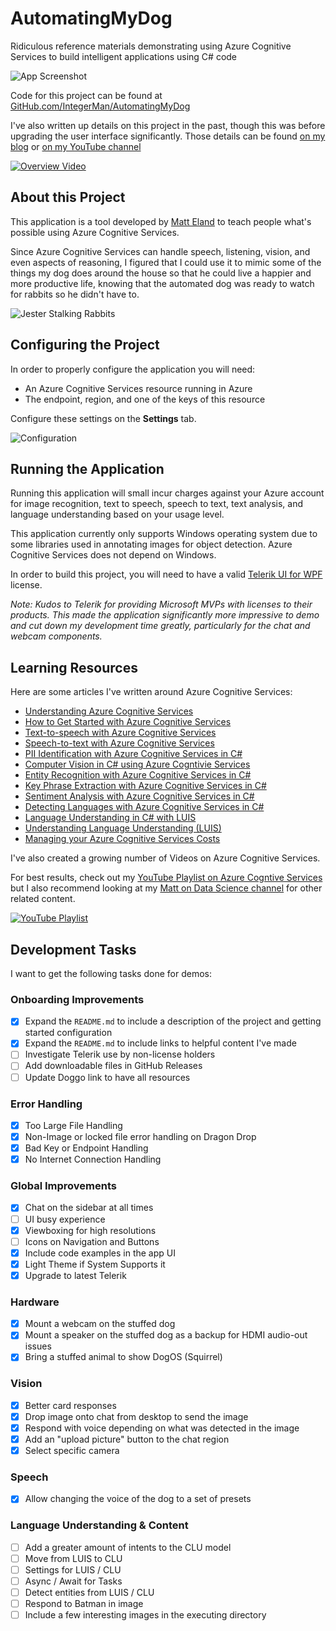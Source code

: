 # AutomatingMyDog
Ridiculous reference materials demonstrating using Azure Cognitive Services to build intelligent applications using C# code

![App Screenshot](App.png)

Code for this project can be found at [GitHub.com/IntegerMan/AutomatingMyDog](https://github.com/IntegerMan/AutomatingMyDog)

I've also written up details on this project in the past, though this was before upgrading the user interface significantly. Those details can be found [on my blog](https://accessibleai.dev/post/automating_my_dog/) or [on my YouTube channel](https://youtu.be/wmY4lNV0wZE)

[![Overview Video](https://img.youtube.com/vi/wmY4lNV0wZE/0.jpg)](https://www.youtube.com/watch?v=wmY4lNV0wZE)

## About this Project

This application is a tool developed by [Matt Eland](https://MattEland.dev) to teach people what's possible using Azure Cognitive Services.

Since Azure Cognitive Services can handle speech, listening, vision, and even aspects of reasoning, I figured that I could use it to mimic some of the things my dog does around the house so that he could live a happier and more productive life, knowing that the automated dog was ready to watch for rabbits so he didn't have to.

![Jester Stalking Rabbits](Jester.jpg)

## Configuring the Project

In order to properly configure the application you will need:

- An Azure Cognitive Services resource running in Azure
- The endpoint, region, and one of the keys of this resource

Configure these settings on the **Settings** tab.

![Configuration](Config.png)

## Running the Application

Running this application will small incur charges against your Azure account for image recognition, text to speech, speech to text, text analysis, and language understanding based on your usage level.

This application currently only supports Windows operating system due to some libraries used in annotating images for object detection. Azure Cognitive Services does not depend on Windows.

In order to build this project, you will need to have a valid [Telerik UI for WPF](https://www.telerik.com/products/wpf/overview.aspx) license.

*Note: Kudos to Telerik for providing Microsoft MVPs with licenses to their products. This made the application significantly more impressive to demo and cut down my development time greatly, particularly for the chat and webcam components.*

## Learning Resources

Here are some articles I've written around Azure Cognitive Services:

- [Understanding Azure Cognitive Services](https://accessibleai.dev/post/cognitiveservices/)
- [How to Get Started with Azure Cognitive Services](https://accessibleai.dev/post/azure_cognitive_services/)
- [Text-to-speech with Azure Cognitive Services](https://accessibleai.dev/post/text-to-speech-cognitive-services/)
- [Speech-to-text with Azure Cognitive Services](https://accessibleai.dev/post/speech-to-text-cognitive-services/)
- [PII Identification with Azure Cognitive Services in C#](https://accessibleai.dev/post/pii-identification-w-cognitive-services/)
- [Computer Vision in C# using Azure Cogntivie Services](https://accessibleai.dev/post/computer-vision/)
- [Entity Recognition with Azure Cognitive Services in C#](https://accessibleai.dev/post/entity-recognition-cognitive-services/)
- [Key Phrase Extraction with Azure Cognitive Services in C#](https://accessibleai.dev/post/key-phrase-extraction-with-azure-cognitive-services/)
- [Sentiment Analysis with Azure Cognitive Services in C#](https://accessibleai.dev/post/sentiment-analysis-with-azure-cognitive-services/)
- [Detecting Languages with Azure Cognitive Services in C#](https://accessibleai.dev/post/detecting-language-with-azure-cognitive-services/)
- [Language Understanding in C# with LUIS](https://accessibleai.dev/post/languageunderstandingincsharp/)
- [Understanding Language Understanding (LUIS)](https://accessibleai.dev/post/luis/)
- [Managing your Azure Cognitive Services Costs](https://accessibleai.dev/post/azure_cog_services_pricing/)

I've also created a growing number of Videos on Azure Cognitive Services.

For best results, check out my [YouTube Playlist on Azure Cogntive Services](https://www.youtube.com/playlist?list=PL_4SjWezd5HyRTJ4xCvfVBGg0Qehbk27U) but I also recommend looking at my [Matt on Data Science channel](https://www.youtube.com/c/MattEland) for other related content.

[![YouTube Playlist](YTPlaylist.png)](https://www.youtube.com/playlist?list=PL_4SjWezd5HyRTJ4xCvfVBGg0Qehbk27U)

## Development Tasks

I want to get the following tasks done for demos:

### Onboarding Improvements
- [x] Expand the `README.md` to include a description of the project and getting started configuration
- [x] Expand the `README.md` to include links to helpful content I've made
- [ ] Investigate Telerik use by non-license holders
- [ ] Add downloadable files in GitHub Releases
- [ ] Update Doggo link to have all resources

### Error Handling
- [x] Too Large File Handling
- [x] Non-Image or locked file error handling on Dragon Drop
- [x] Bad Key or Endpoint Handling
- [x] No Internet Connection Handling

### Global Improvements
- [x] Chat on the sidebar at all times
- [ ] UI busy experience
- [x] Viewboxing for high resolutions
- [ ] Icons on Navigation and Buttons
- [x] Include code examples in the app UI
- [x] Light Theme if System Supports it
- [x] Upgrade to latest Telerik

### Hardware
- [x] Mount a webcam on the stuffed dog
- [x] Mount a speaker on the stuffed dog as a backup for HDMI audio-out issues
- [x] Bring a stuffed animal to show DogOS (Squirrel)

### Vision
- [x] Better card responses
- [x] Drop image onto chat from desktop to send the image
- [x] Respond with voice depending on what was detected in the image
- [x] Add an "upload picture" button to the chat region
- [x] Select specific camera

### Speech
- [x] Allow changing the voice of the dog to a set of presets

### Language Understanding & Content
- [ ] Add a greater amount of intents to the CLU model
- [ ] Move from LUIS to CLU
- [ ] Settings for LUIS / CLU
- [ ] Async / Await for Tasks
- [ ] Detect entities from LUIS / CLU
- [ ] Respond to Batman in image
- [ ] Include a few interesting images in the executing directory
